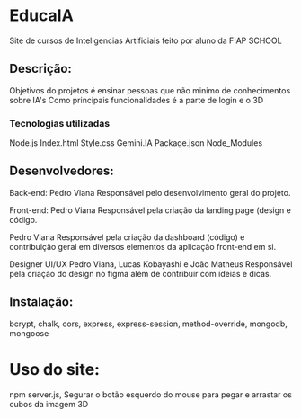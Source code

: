 # EducaIA
Site de cursos de Inteligencias Artificiais feito por aluno da FIAP SCHOOL

## Descrição:
Objetivos do projetos é ensinar pessoas que não minimo de conhecimentos sobre IA's
Como principais funcionalidades é a parte de login e o 3D
### Tecnologias utilizadas
Node.js
Index.html
Style.css
Gemini.IA 
Package.json
Node_Modules

## Desenvolvedores:
Back-end:
Pedro Viana
Responsável pelo desenvolvimento geral do projeto.

Front-end:
Pedro Viana
Responsável pela criação da landing page (design e código.

Pedro Viana
Responsável pela criação da dashboard (código) e contribuição geral em diversos elementos da aplicação front-end em si.

Designer UI/UX
Pedro Viana, Lucas Kobayashi e João Matheus
Responsável pela criação do design no figma além de contribuir com ideias e dicas.

## Instalação:
bcrypt,
chalk,
cors,
express,
express-session,
method-override,
mongodb,
mongoose

# Uso do site:
npm server.js,
Segurar o botão esquerdo do mouse para pegar e arrastar os cubos da imagem 3D
